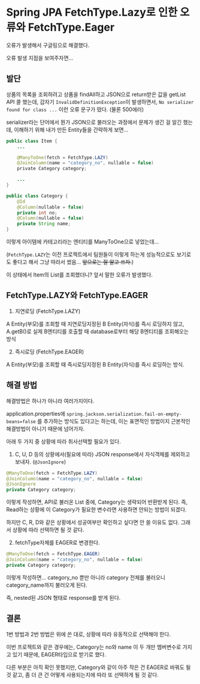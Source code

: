 # Spring JPA FetchType.Lazy로 인한 오류와 FetchType.Eager

오류가 발생해서 구글링으로 해결했다.

오류 발생 지점을 보여주자면...



## 발단

상품의 목록을 조회하려고 상품을 findAll하고 JSON으로 return받은 값을 getList API 콜 했는데, 갑자기 `InvalidDefinitionException`이 발생하면서, `No serializer found for class ...` 이런 오류 문구가 떴다. (물론 500에러)

serializer라는 단어에서 뭔가 JSON으로 불러오는 과정에서 문제가 생긴 걸 알긴 했는데, 이해하기 위해 내가 만든 Entity들을 간략하게 보면...

```java
public class Item {
    ...

    @ManyToOne(fetch = FetchType.LAZY)
    @JoinColumn(name = "category_no", nullable = false)
    private Category category;

    ...
}
```

```java
public class Category {
    @Id
    @Column(nullable = false)
    private int no;
    @Column(nullable = false)
    private String name;
}
```

이렇게 아이템에 카테고리라는 엔티티를 ManyToOne으로 넣었는데...

(`FetchType.LAZY`는 이전 프로젝트에서 팀원들이 이렇게 하는게 성능적으로도 보기로도 좋다고 해서 그냥 따라서 썼음... ~~앞으로는 잘 알고 쓰자.~~)

이 상태에서 Item의 List를 조회했더니? 앞서 말한 오류가 발생했다.



## FetchType.LAZY와 FetchType.EAGER

1. 지연로딩 (FetchType.LAZY)

A Entity(부모)를 조회할 때 지연로딩지정된 B Entity(자식)를 즉시 로딩하지 않고, A.getB()로 실제 B엔티티를 호출할 때 database로부터 해당 B엔티티를 조회해오는 방식

2. 즉시로딩 (FetchType.EAGER)

A Entity(부모)를 조회할 때 즉시로딩지정된 B Entity(자식)를 즉시 로딩하는 방식.



## 해결 방법

해결방법은 하나가 아니라 여러가지이다.

application.properties에 `spring.jackson.serialization.fail-on-empty-beans=false` 를 추가하는 방식도 있다고는 하는데, 이는 표면적인 방법이지 근본적인 해결방법이 아니기 때문에 넘어가자.

아래 두 가지 중 상황에 따라 취사선택할 필요가 있다.

1. C, U, D 등의 상황에서(필요에 따라) JSON response에서 자식객체를 제외하고 보내자. (`@JsonIgnore`)

```java
@ManyToOne(fetch = FetchType.LAZY)
@JoinColumn(name = "category_no", nullable = false)
@JsonIgnore
private Category category;
```

이렇게 작성하면, API로 불러온 List 중에, Category는 생략되어 반환받게 된다. 즉, Read하는 상황에 이 Category가 필요한 변수라면 사용하면 안되는 방법이 되겠다.

하지만 C, R, D와 같은 상황에서 성공여부만 확인하고 싶다면 안 쓸 이유도 없다. 그래서 상황에 따라 선택하면 될 것 같다.

2. fetchType자체를 EAGER로 변경한다.

```java
@ManyToOne(fetch = FetchType.EAGER)
@JoinColumn(name = "category_no", nullable = false)
private Category category;
```

이렇게 작성하면... category_no 뿐만 아니라 category 전체를 불러오니 category_name까지 불러오게 된다.

즉, nested된 JSON 형태로 response를 받게 된다.



## 결론

1번 방법과 2번 방법은 위에 쓴 대로, 상황에 따라 유동적으로 선택해야 한다.

이번 프로젝트와 같은 경우에는, Category는 no와 name 이 두 개만 멤버변수로 가지고 있기 때문에, EAGER타입으로 받기로 했다.

다른 부분은 아직 확인 못했지만, Category와 같이 아주 작은 건 EAGER로 바꿔도 될 것 같고, 좀 더 큰 건 어떻게 사용되는지에 따라 또 선택하게 될 것 같다.
